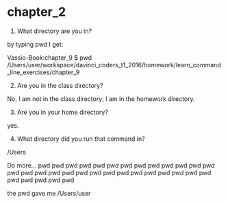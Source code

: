 
# chapter_2

1) What directory are you in?

by typing pwd I get:
 
Vassio-Book:chapter_9 $ pwd
/Users/user/workspace/davinci_coders_t1_2016/homework/learn_command_line_exercises/chapter_9

2) Are you in the class directory?

No, I am not in the class directory; I am in the homework directory.

3) Are you in your home directory?

yes.

4. What directory did you run that command in?

/Users


Do more...
 pwd pwd pwd pwd pwd pwd pwd pwd pwd pwd pwd pwd pwd pwd pwd pwd pwd pwd pwd pwd pwd pwd pwd pwd pwd pwd pwd pwd pwd pwd pwd pwd pwd
 
 the pwd gave me /Users/user
